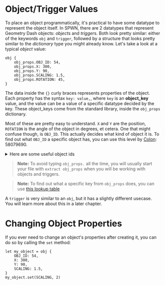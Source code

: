 # Object/Trigger Values

To place an object programmatically, it's practical to have some datatype to represent the object itself. In SPWN, there are 2 datatypes that represent Geometry Dash objects: *object*s and *trigger*s. Both look pretty similar: either of the keywords `obj` and `trigger`, followed by a structure that looks pretty similar to the _dictionary_ type you might already know. Let's take a look at a typical _object_ value:

```spwn
obj {
    obj_props.OBJ_ID: 54,
    obj_props.X: 300,
    obj_props.Y: 90,
    obj_props.SCALING: 1.5,
    obj_props.ROTATION: 45,
}
```

The data inside the `{}` curly braces represents properties of the object. Each property has the syntax `key: value,`, where `key` is an **object_key** value, and the value can be a value of a specific datatype decided by the key. These object_keys come from the standard library, inside the `obj_props` dictionary.

Most of these are pretty easy to understand. `X` and `Y` are the position, `ROTATION` is the angle of the object in degrees, et cetera. One that might confuse though, is `OBJ_ID`. This actually decides what kind of object it is. To find out what `OBJ_ID` a specific object has, you can use this level by [Colon](https://www.youtube.com/c/GDColon): 58079690.
<details>
  <summary>Here are some useful object ids</summary>  
    https://user-images.githubusercontent.com/43052612/124507879-9c706d00-dd83-11eb-81f4-2ba385cf3e75.png
    https://user-images.githubusercontent.com/43052612/124507895-a2664e00-dd83-11eb-9b53-52e515cd0e8a.png
</details>

> **Note:** To avoid typing `obj_props.` all the time, you will usually start your file with `extract obj_props` when you will be working with objects and triggers.

> **Note:** To find out what a specific key from `obj_props` does, you can use [this lookup table](/object_keys.md)

A `trigger` is very similar to an `obj`, but it has a slightly different usecase. You will learn more about this in a later chapter.

# Changing Object Properties

If you ever need to change an object's properties after creating it, you can do so by calling the `set` method:

```spwn
let my_object = obj {
    OBJ_ID: 54,
    X: 300,
    Y: 90,
    SCALING: 1.5,
}
my_object.set(SCALING, 2)
```
